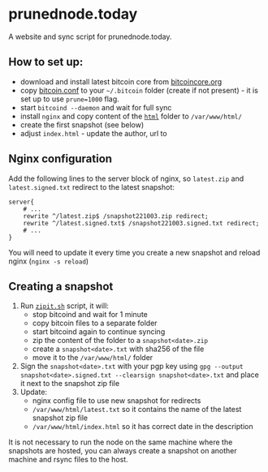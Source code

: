 # prunednode.today

A website and sync script for prunednode.today.

## How to set up:

- download and install latest bitcoin core from [bitcoincore.org](https://bitcoincore.org/en/download/)
- copy [bitcoin.conf](./bitcoin.conf) to your `~/.bitcoin` folder (create if not present) - it is set up to use `prune=1000` flag.
- start `bitcoind --daemon` and wait for full sync
- install `nginx` and copy content of the [`html`](./html/) folder to `/var/www/html/`
- create the first snapshot (see below)
- adjust `index.html` - update the author, url to 

## Nginx configuration

Add the following lines to the server block of nginx, so `latest.zip` and `latest.signed.txt` redirect to the latest snapshot:

```
server{
	# ...
	rewrite ^/latest.zip$ /snapshot221003.zip redirect;
	rewrite ^/latest.signed.txt$ /snapshot221003.signed.txt redirect;
	# ...
}
```

You will need to update it every time you create a new snapshot and reload nginx (`nginx -s reload`)

## Creating a snapshot

1. Run [`zipit.sh`](./zipit.sh) script, it will:
	- stop bitcoind and wait for 1 minute
	- copy bitcoin files to a separate folder
	- start bitcoind again to continue syncing
	- zip the content of the folder to a `snapshot<date>.zip`
	- create a `snapshot<date>.txt` with sha256 of the file
	- move it to the `/var/www/html/` folder
2. Sign the `snapshot<date>.txt` with your pgp key using `gpg --output snapshot<date>.signed.txt --clearsign snapshot<date>.txt` and place it next to the snapshot zip file
3. Update:
	- nginx config file to use new snapshot for redirects
	- `/var/www/html/latest.txt` so it contains the name of the latest snapshot zip file
	- `/var/www/html/index.html` so it has correct date in the description

It is not necessary to run the node on the same machine where the snapshots are hosted, you can always create a snapshot on another machine and rsync files to the host.